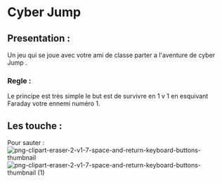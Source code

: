 
#   Cyber Jump 

## Presentation : 

Un jeu qui se joue avec votre ami de classe parter a l'aventure de cyber Jump .

### Regle  : 

Le principe est très simple le but est de survivre en 1 v 1 en esquivant Faraday votre ennemi numéro 1.

## Les touche :

Pour sauter : 
![png-clipart-eraser-2-v1-7-space-and-return-keyboard-buttons-thumbnail](https://github.com/Lioxyze/Video-Game-Brief-2/assets/160881557/7738ef60-05db-4f7b-96a0-5f1d50e4131b)
![png-clipart-eraser-2-v1-7-space-and-return-keyboard-buttons-thumbnail (1)](https://github.com/Lioxyze/Video-Game-Brief-2/assets/160881557/d8ee14a8-8569-47a5-8ca5-7fc873573440)



